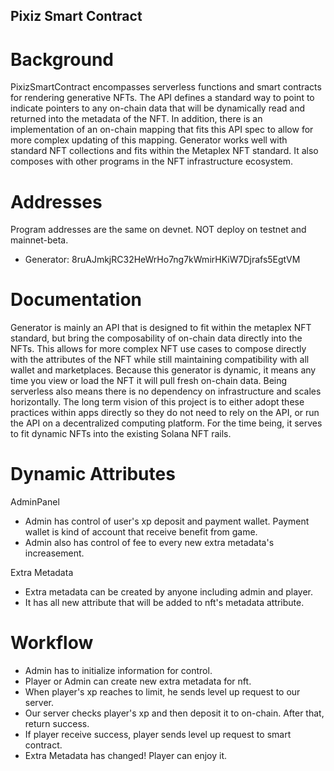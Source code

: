 ## Pixiz Smart Contract

# Background

PixizSmartContract encompasses serverless functions and smart contracts for rendering generative NFTs. The API defines a standard way to point to indicate pointers to any on-chain data that will be dynamically read and returned into the metadata of the NFT. In addition, there is an implementation of an on-chain mapping that fits this API spec to allow for more complex updating of this mapping. Generator works well with standard NFT collections and fits within the Metaplex NFT standard. It also composes with other programs in the NFT infrastructure ecosystem.

# Addresses

Program addresses are the same on devnet. NOT deploy on testnet and mainnet-beta.

- Generator: 8ruAJmkjRC32HeWrHo7ng7kWmirHKiW7Djrafs5EgtVM

# Documentation

Generator is mainly an API that is designed to fit within the metaplex NFT standard, but bring the composability of on-chain data directly into the NFTs. This allows for more complex NFT use cases to compose directly with the attributes of the NFT while still maintaining compatibility with all wallet and marketplaces. Because this generator is dynamic, it means any time you view or load the NFT it will pull fresh on-chain data. Being serverless also means there is no dependency on infrastructure and scales horizontally. The long term vision of this project is to either adopt these practices within apps directly so they do not need to rely on the API, or run the API on a decentralized computing platform. For the time being, it serves to fit dynamic NFTs into the existing Solana NFT rails.

# Dynamic Attributes

AdminPanel 
- Admin has control of user's xp deposit and payment wallet. Payment wallet is kind of account that receive benefit from game. 
- Admin also has control of fee to every new extra metadata's increasement. 

Extra Metadata 
- Extra metadata can be created by anyone including admin and player. 
- It has all new attribute that will be added to nft's metadata attribute.

# Workflow

- Admin has to initialize information for control.
- Player or Admin can create new extra metadata for nft.
- When player's xp reaches to limit, he sends level up request to our server.
- Our server checks player's xp and then deposit it to on-chain. After that, return success.
- If player receive success, player sends level up request to smart contract.
- Extra Metadata has changed! Player can enjoy it.